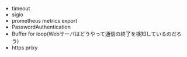 - timeout
- sigio
- prometheus metrics export
- PasswordAuthentication
- Buffer for loop(Webサーバはどうやって通信の終了を検知しているのだろう) 
- https prixy
  